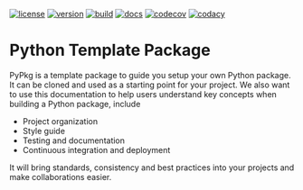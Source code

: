 [![license](https://img.shields.io/pypi/l/raking)](https://github.com/ihmeuw-msca/raking/blob/main/LICENSE)
[![version](https://img.shields.io/pypi/v/raking)](https://pypi.org/project/raking)
[![build](https://img.shields.io/github/actions/workflow/status/ihmeuw-msca/raking/build.yml?branch=main)](https://github.com/ihmeuw-msca/raking/actions)
[![docs](https://img.shields.io/badge/docs-here-green)](https://ihmeuw-msca.github.io/raking)
[![codecov](https://img.shields.io/codecov/c/github/ihmeuw-msca/raking)](https://codecov.io/gh/ihmeuw-msca/raking)
[![codacy](https://img.shields.io/codacy/grade/ae72a07785f5469eac234d1f6bdf555f)](https://app.codacy.com/gh/ihmeuw-msca/raking/dashboard?utm_source=gh&utm_medium=referral&utm_content=&utm_campaign=Badge_grade)

# Python Template Package

PyPkg is a template package to guide you setup your own Python package.
It can be cloned and used as a starting point for your project.
We also want to use this documentation to help users understand key concepts
when building a Python package, include

* Project organization
* Style guide
* Testing and documentation
* Continuous integration and deployment

It will bring standards, consistency and best practices into your projects and
make collaborations easier.
